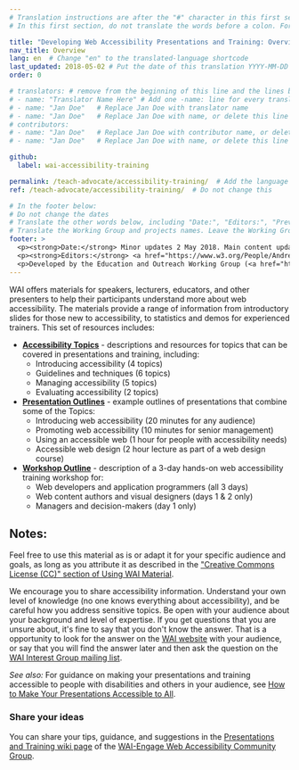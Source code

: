 ```yaml
---
# Translation instructions are after the "#" character in this first section. They are comments that do not show up in the web page. You do not need to translate the instructions after #.
# In this first section, do not translate the words before a colon. For example, do not translate "title:". Do translate the text after "title:".

title: "Developing Web Accessibility Presentations and Training: Overview"
nav_title: Overview
lang: en  # Change "en" to the translated-language shortcode
last_updated: 2018-05-02 # Put the date of this translation YYYY-MM-DD (with month in the middle)
order: 0

# translators: # remove from the beginning of this line and the lines below: "# " (the hash sign and the space)
# - name: "Translator Name Here" # Add one -name: line for every translator
# - name: "Jan Doe"   # Replace Jan Doe with translator name
# - name: "Jan Doe"   # Replace Jan Doe with name, or delete this line if not multiple translators
# contributors:
# - name: "Jan Doe"   # Replace Jan Doe with contributor name, or delete this line if none
# - name: "Jan Doe"   # Replace Jan Doe with name, or delete this line if not multiple contributors

github:
  label: wai-accessibility-training

permalink: /teach-advocate/accessibility-training/  # Add the language shortcode to the end, with no slash at end, for example: /link/to/page/fr
ref: /teach-advocate/accessibility-training/  # Do not change this

# In the footer below:
# Do not change the dates
# Translate the other words below, including "Date:", "Editors:", "Previous editor" and "Contributors"
# Translate the Working Group and projects names. Leave the Working Group and projects acronyms in English.
footer: >
  <p><strong>Date:</strong> Minor updates 2 May 2018. Main content updated 21 February 2013. First published November  2000.</p>
  <p><strong>Editors:</strong> <a href="https://www.w3.org/People/Andrew/">Andrew Arch</a> and <a href="https://www.w3.org/People/shadi/">Shadi Abou-Zahra</a>. Previous editor: <a href="https://www.w3.org/People/Brewer/">Judy Brewer</a>. Contributors: <a href="https://www.w3.org/People/shawn/">Shawn Lawton Henry</a>, Sharron Rush, Heather Hasner, Michael Stenitzer, Jennifer Sutton, <a href="https://www.w3.org/WAI/EO/2008/wai-age-tf.html">WAI-AGE Task Force</a> participants, and <a href="https://www.w3.org/WAI/EO/EOWG-members">EOWG Participants</a>. </p>
  <p>Developed by the Education and Outreach Working Group (<a href="https://www.w3.org/WAI/EO/">EOWG</a>), with the <a href="https://www.w3.org/WAI/EO/2008/wai-age-tf.html">WAI-AGE Task Force</a>. Developed as part of the <a href="https://www.w3.org/WAI/WAI-AGE/">WAI-AGE Project</a> funded by the European Commission under the 6th Framework.</p>
---
```


WAI offers materials for speakers, lecturers, educators, and other presenters to help their participants understand more about web accessibility. The materials provide a range of information from introductory slides for those new to accessibility, to statistics and demos for experienced trainers. This set of resources includes:

- [**Accessibility Topics**](/teach-advocate/accessibility-training/topics/) - descriptions and resources for topics that can be covered in presentations and training, including:
  - Introducing accessibility (4 topics)
  - Guidelines and techniques (6 topics)
  - Managing accessibility (5 topics)
  - Evaluating accessibility (2 topics)
- [**Presentation Outlines**](/teach-advocate/accessibility-training/presentation-outlines/) - example outlines of presentations that combine some of the Topics:
  - Introducing web accessibility (20 minutes for any audience)
  - Promoting web accessibility (10 minutes for senior management)
  - Using an accessible web (1 hour for people with accessibility needs)
  - Accessible web design (2 hour lecture as part of a web design course)
- [**Workshop Outline**](/teach-advocate/accessibility-training/workshop-outline/) - description of a 3-day hands-on web accessibility training workshop for:
  - Web developers and application programmers (all 3 days)
  - Web content authors and visual designers (days 1 & 2 only)
  - Managers and decision-makers (day 1 only)

## Notes:

Feel free to use this material as is or adapt it for your specific audience and goals, as long as you attribute it as described in the ["Creative Commons License (CC)" section of Using WAI Material](/about/using-wai-material/#cc).

We encourage you to share accessibility information. Understand your own level of knowledge (no one knows everything about accessibility), and be careful how you address sensitive topics. Be open with your audience about your background and level of expertise. If you get questions that you are unsure about, it's fine to say that you don't know the answer. That is a opportunity to look for the answer on the [WAI website](https://www.w3.org/WAI/yourWAI) with your audience, or say that you will find the answer later and then ask the question on the [WAI Interest Group mailing list](/about/groups/waiig/#mailinglist).

*See also:* For guidance on making your presentations and training accessible to people with disabilities and others in your audience, see [How to Make Your Presentations Accessible to All](/teach-advocate/accessible-presentations/).

### Share your ideas

You can share your tips, guidance, and suggestions in the [Presentations and Training wiki page](https://www.w3.org/community/wai-engage/wiki/Presentations_and_Training_on_Web_Accessibility) of the [WAI-Engage Web Accessibility Community Group](https://www.w3.org/community/wai-engage/).

